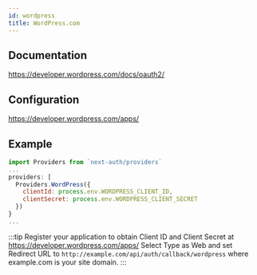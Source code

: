 ```yaml
---
id: wordpress
title: WordPress.com
---
```


## Documentation

https://developer.wordpress.com/docs/oauth2/

## Configuration

https://developer.wordpress.com/apps/

## Example

```js
import Providers from `next-auth/providers`
...
providers: [
  Providers.WordPress({
    clientId: process.env.WORDPRESS_CLIENT_ID,
    clientSecret: process.env.WORDPRESS_CLIENT_SECRET
  })
}
...
```

:::tip
Register your application to obtain Client ID and Client Secret at https://developer.wordpress.com/apps/ Select Type as Web and set Redirect URL to `http://example.com/api/auth/callback/wordpress` where example.com is your site domain.
:::
